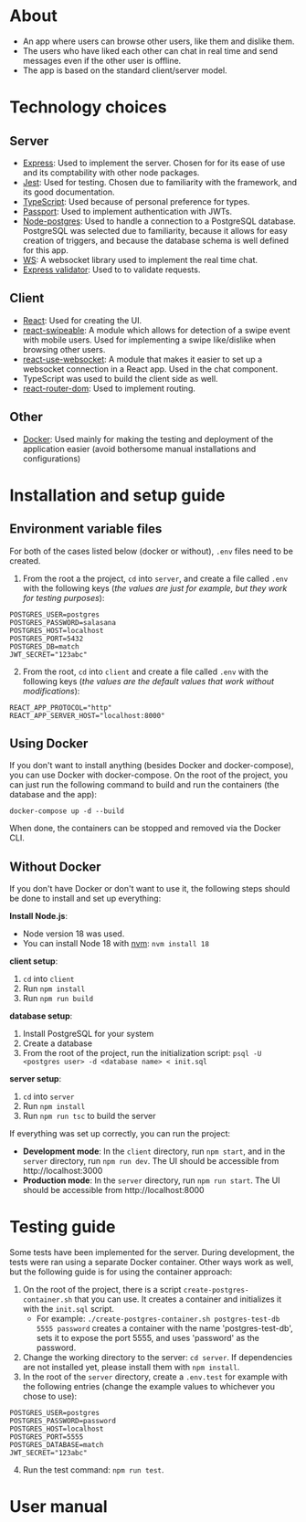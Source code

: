 # About
- An app where users can browse other users, like them and dislike them.
- The users who have liked each other can chat in real time and send messages even if the other user is offline.
- The app is based on the standard client/server model.

# Technology choices
## Server
- [Express](https://expressjs.com/): Used to implement the server. Chosen for for its ease of use and its comptability with other node packages.
- [Jest](https://jestjs.io/): Used for testing. Chosen due to familiarity with the framework, and its good documentation.
- [TypeScript](https://www.typescriptlang.org/): Used because of personal preference for types.
- [Passport](https://www.passportjs.org/): Used to implement authentication with JWTs.
- [Node-postgres](https://node-postgres.com/): Used to handle a connection to a PostgreSQL database. PostgreSQL was selected due to familiarity, because it allows for easy creation of triggers, and because the database schema is well defined for this app.
- [WS](https://www.npmjs.com/package/ws): A websocket library used to implement the real time chat.
- [Express validator](https://express-validator.github.io/docs): Used to to validate requests.

## Client
- [React](https://react.dev/): Used for creating the UI.
- [react-swipeable](react-swipeable): A module which allows for detection of a swipe event with mobile users. Used for implementing a swipe like/dislike when browsing other users.
- [react-use-websocket](https://www.npmjs.com/package/react-use-websocket): A module that makes it easier to set up a websocket connection in a React app. Used in the chat component.
- TypeScript was used to build the client side as well.
- [react-router-dom](https://www.npmjs.com/package/react-router-dom): Used to implement routing.

## Other
- [Docker](https://www.docker.com/): Used mainly for making the testing and deployment of the application easier (avoid bothersome manual installations and configurations)

# Installation and setup guide
## Environment variable files
For both of the cases listed below (docker or without), `.env` files need to be created.
1. From the root a the project, `cd` into `server`, and create a file called `.env` with the following keys (*the values are just for example, but they work for testing purposes*):
```
POSTGRES_USER=postgres
POSTGRES_PASSWORD=salasana
POSTGRES_HOST=localhost
POSTGRES_PORT=5432
POSTGRES_DB=match
JWT_SECRET="123abc"
```
2. From the root, `cd` into `client` and create a file called `.env` with the following keys (*the values are the default values that work without modifications*):
```
REACT_APP_PROTOCOL="http"
REACT_APP_SERVER_HOST="localhost:8000"
```

## Using Docker
If you don't want to install anything (besides Docker and docker-compose), you can use Docker with docker-compose. On the root of the project, you can just run the following command to build and run the containers (the database and the app):
```
docker-compose up -d --build
```
When done, the containers can be stopped and removed via the Docker CLI.

## Without Docker
If you don't have Docker or don't want to use it, the following steps should be done to install and set up everything:

**Install Node.js**:
- Node version 18 was used. 
- You can install Node 18 with [nvm](https://github.com/nvm-sh/nvm): `nvm install 18`

**client setup**:
1. `cd` into `client` 
2. Run `npm install`
3. Run `npm run build`

**database setup**:
1. Install PostgreSQL for your system
2. Create a database
3. From the root of the project, run the initialization script: `psql -U <postgres user> -d <database name> < init.sql`

**server setup**:
1. `cd` into `server`
2. Run `npm install`
3. Run `npm run tsc` to build the server

If everything was set up correctly, you can run the project:
- **Development mode**: In the `client` directory, run `npm start`, and in the `server` directory, run `npm run dev`. The UI should be accessible from http://localhost:3000
- **Production mode**: In the `server` directory, run `npm run start`. The UI should be accessible from http://localhost:8000

# Testing guide
Some tests have been implemented for the server. During development, the tests were ran using a separate Docker container. Other ways work as well, but the following guide is for using the container approach:
1. On the root of the project, there is a script `create-postgres-container.sh` that you can use. It creates a container and initializes it with the `init.sql` script.
    - For example: `./create-postgres-container.sh postgres-test-db 5555 password` creates a container with the name 'postgres-test-db', sets it to expose the port 5555, and uses 'password' as the password.
2. Change the working directory to the server: `cd server`. If dependencies are not installed yet, please install them with `npm install`.
3. In the root of the `server` directory, create a `.env.test` for example with the following entries (change the example values to whichever you chose to use):
```
POSTGRES_USER=postgres
POSTGRES_PASSWORD=password
POSTGRES_HOST=localhost
POSTGRES_PORT=5555
POSTGRES_DATABASE=match
JWT_SECRET="123abc"
```
4. Run the test command: `npm run test`.


# User manual